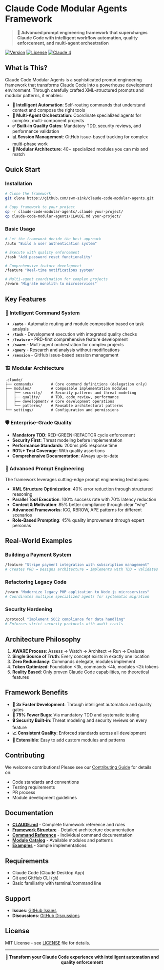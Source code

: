 # Claude Code Modular Agents Framework

> 🚀 **Advanced prompt engineering framework that supercharges Claude Code with intelligent workflow automation, quality enforcement, and multi-agent orchestration**

[![Version](https://img.shields.io/badge/version-2.1.0-blue.svg)](https://github.com/swm-sink/claude-code-modular-agents)
[![License](https://img.shields.io/badge/license-MIT-green.svg)](LICENSE)
[![Claude 4](https://img.shields.io/badge/Claude-4%20Optimized-purple.svg)](CLAUDE.md)

## What is This?

Claude Code Modular Agents is a sophisticated prompt engineering framework that transforms Claude Code into a powerhouse development environment. Through carefully crafted XML-structured prompts and modular patterns, it enables:

- **🧠 Intelligent Automation**: Self-routing commands that understand context and compose the right tools
- **👥 Multi-Agent Orchestration**: Coordinate specialized agents for complex, multi-component projects  
- **✅ Built-in Quality Gates**: Mandatory TDD, security reviews, and performance validation
- **📊 Session Management**: GitHub issue-based tracking for complex multi-phase work
- **🔧 Modular Architecture**: 40+ specialized modules you can mix and match

## Quick Start

### Installation

```bash
# Clone the framework
git clone https://github.com/swm-sink/claude-code-modular-agents.git

# Copy framework to your project
cp -r claude-code-modular-agents/.claude your-project/
cp claude-code-modular-agents/CLAUDE.md your-project/
```

### Basic Usage

```bash
# Let the framework decide the best approach
/auto "Build a user authentication system"

# Execute with quality enforcement
/task "Add password reset functionality"

# Comprehensive feature development
/feature "Real-time notifications system"

# Multi-agent coordination for complex projects
/swarm "Migrate monolith to microservices"
```

## Key Features

### 🎯 Intelligent Command System

- **`/auto`** - Automatic routing and module composition based on task analysis
- **`/task`** - Development execution with integrated quality checks
- **`/feature`** - PRD-first comprehensive feature development
- **`/swarm`** - Multi-agent orchestration for complex projects
- **`/query`** - Research and analysis without modifications
- **`/session`** - GitHub issue-based session management

### 🏗️ Modular Architecture

```
.claude/
├── commands/        # Core command definitions (delegation only)
├── modules/         # Composable implementation modules
│   ├── security/    # Security patterns and threat modeling
│   ├── quality/     # TDD, code review, performance
│   ├── development/ # Core development operations
│   └── patterns/    # Reusable architectural patterns
└── settings/        # Configuration and permissions
```

### 🛡️ Enterprise-Grade Quality

- **Mandatory TDD**: RED-GREEN-REFACTOR cycle enforcement
- **Security First**: Threat modeling before implementation
- **Performance Standards**: 200ms p95 response time
- **90%+ Test Coverage**: With quality assertions
- **Comprehensive Documentation**: Always up-to-date

### 🤖 Advanced Prompt Engineering

The framework leverages cutting-edge prompt engineering techniques:

- **XML Structure Optimization**: 40% error reduction through structured reasoning
- **Parallel Tool Execution**: 100% success rate with 70% latency reduction
- **Context & Motivation**: 85% better compliance through clear "why"
- **Advanced Frameworks**: ICO, RBROW, APE patterns for different scenarios
- **Role-Based Prompting**: 45% quality improvement through expert personas

## Real-World Examples

### Building a Payment System
```bash
/feature "Stripe payment integration with subscription management"
# Creates PRD → Designs architecture → Implements with TDD → Validates security
```

### Refactoring Legacy Code
```bash
/swarm "Modernize legacy PHP application to Node.js microservices"
# Coordinates multiple specialized agents for systematic migration
```

### Security Hardening
```bash
/protocol "Implement SOC2 compliance for data handling"
# Enforces strict security protocols with audit trails
```

## Architecture Philosophy

1. **AWARE Process**: Assess → Watch → Architect → Run → Evaluate
2. **Single Source of Truth**: Every concept exists in exactly one location
3. **Zero Redundancy**: Commands delegate, modules implement
4. **Token Optimized**: Foundation <3k, commands <4k, modules <2k tokens
5. **Reality Based**: Only proven Claude Code capabilities, no theoretical features

## Framework Benefits

- **🚀 3x Faster Development**: Through intelligent automation and quality gates
- **🐛 75% Fewer Bugs**: Via mandatory TDD and systematic testing
- **🔒 Security Built-in**: Threat modeling and security reviews on every feature
- **📈 Consistent Quality**: Enforced standards across all development
- **🧩 Extensible**: Easy to add custom modules and patterns

## Contributing

We welcome contributions! Please see our [Contributing Guide](CONTRIBUTING.md) for details on:
- Code standards and conventions
- Testing requirements
- PR process
- Module development guidelines

## Documentation

- **[CLAUDE.md](CLAUDE.md)** - Complete framework reference and rules
- **[Framework Structure](.claude/README.md)** - Detailed architecture documentation
- **[Command Reference](.claude/commands/)** - Individual command documentation
- **[Module Catalog](.claude/modules/)** - Available modules and patterns
- **[Examples](projects-test/)** - Sample implementations

## Requirements

- Claude Code (Claude Desktop App)
- Git and GitHub CLI (`gh`) 
- Basic familiarity with terminal/command line

## Support

- **Issues**: [GitHub Issues](https://github.com/swm-sink/claude-code-modular-agents/issues)
- **Discussions**: [GitHub Discussions](https://github.com/swm-sink/claude-code-modular-agents/discussions)

## License

MIT License - see [LICENSE](LICENSE) file for details.

---

<p align="center">
  <strong>🚀 Transform your Claude Code experience with intelligent automation and quality enforcement</strong>
</p>